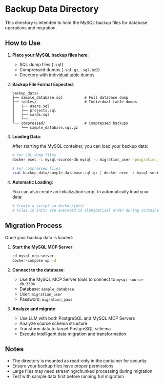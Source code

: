 # Backup Data Directory

This directory is intended to hold the MySQL backup files for database operations and migration.

## How to Use

1. **Place your MySQL backup files here**:
   - SQL dump files (`.sql`)
   - Compressed dumps (`.sql.gz`, `.sql.bz2`)
   - Directory with individual table dumps

2. **Backup File Format Expected**:
   ```
   backup_data/
   ├── sample_database.sql          # Full database dump
   ├── tables/                      # Individual table dumps
   │   ├── users.sql
   │   ├── projects.sql
   │   ├── cards.sql
   │   └── ...
   └── compressed/                  # Compressed backups
       └── sample_database.sql.gz
   ```

3. **Loading Data**:

   After starting the MySQL container, you can load your backup data:

   ```bash
   # For SQL dump files
   docker exec -i mysql-source-db mysql -u migration_user -pmigration_pass sample_database < backup_data/sample_database.sql

   # For compressed files
   zcat backup_data/sample_database.sql.gz | docker exec -i mysql-source-db mysql -u migration_user -pmigration_pass sample_database
   ```

4. **Automatic Loading**:

   You can also create an initialization script to automatically load your data:

   ```bash
   # Create a script in docker/init/
   # Files in init/ are executed in alphabetical order during container startup
   ```

## Migration Process

Once your backup data is loaded:

1. **Start the MySQL MCP Server**:
   ```bash
   cd mysql-mcp-server
   docker-compose up -d
   ```

2. **Connect to the database**:
   - Use the MySQL MCP Server tools to connect to `mysql-source-db:3306`
   - Database: `sample_database`
   - User: `migration_user`
   - Password: `migration_pass`

3. **Analyze and migrate**:
   - Use LLM with both PostgreSQL and MySQL MCP Servers
   - Analyze source schema structure
   - Transform data to target PostgreSQL schema
   - Execute intelligent data migration and transformation

## Notes

- The directory is mounted as read-only in the container for security
- Ensure your backup files have proper permissions
- Large files may need streaming/chunked processing during migration
- Test with sample data first before running full migration
